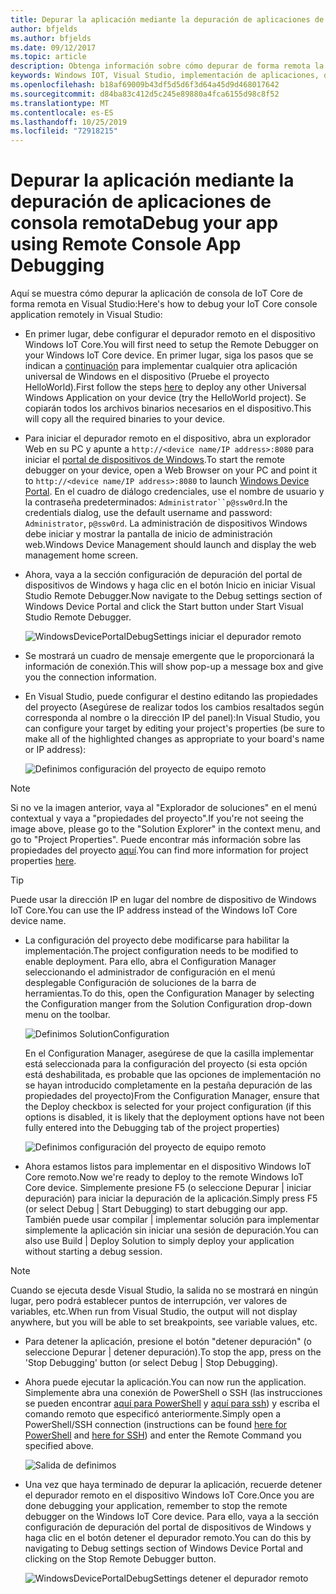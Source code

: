 ```yaml
---
title: Depurar la aplicación mediante la depuración de aplicaciones de consola remota
author: bfjelds
ms.author: bfjelds
ms.date: 09/12/2017
ms.topic: article
description: Obtenga información sobre cómo depurar de forma remota la aplicación de consola de IoT Core en Visual Studio.
keywords: Windows IOT, Visual Studio, implementación de aplicaciones, depuración remota
ms.openlocfilehash: b18af69009b43df5d5d6f3d64a45d9d468017642
ms.sourcegitcommit: d84ba83c412d5c245e89880a4fca6155d98c8f52
ms.translationtype: MT
ms.contentlocale: es-ES
ms.lasthandoff: 10/25/2019
ms.locfileid: "72918215"
---
```

# <a name="debug-your-app-using-remote-console-app-debugging"></a><span data-ttu-id="20c00-104">Depurar la aplicación mediante la depuración de aplicaciones de consola remota</span><span class="sxs-lookup"><span data-stu-id="20c00-104">Debug your app using Remote Console App Debugging</span></span>

<span data-ttu-id="20c00-105">Aquí se muestra cómo depurar la aplicación de consola de IoT Core de forma remota en Visual Studio:</span><span class="sxs-lookup"><span data-stu-id="20c00-105">Here's how to debug your IoT Core console application remotely in Visual Studio:</span></span>

* <span data-ttu-id="20c00-106">En primer lugar, debe configurar el depurador remoto en el dispositivo Windows IoT Core.</span><span class="sxs-lookup"><span data-stu-id="20c00-106">You will first need to setup the Remote Debugger on your Windows IoT Core device.</span></span> <span data-ttu-id="20c00-107">En primer lugar, siga los pasos que se indican a [continuación](AppDeployment.md) para implementar cualquier otra aplicación universal de Windows en el dispositivo (Pruebe el proyecto HelloWorld).</span><span class="sxs-lookup"><span data-stu-id="20c00-107">First follow the steps [here](AppDeployment.md) to deploy any other Universal Windows Application on your device (try the HelloWorld project).</span></span> <span data-ttu-id="20c00-108">Se copiarán todos los archivos binarios necesarios en el dispositivo.</span><span class="sxs-lookup"><span data-stu-id="20c00-108">This will copy all the required binaries to your device.</span></span> 

* <span data-ttu-id="20c00-109">Para iniciar el depurador remoto en el dispositivo, abra un explorador Web en su PC y apunte a `http://<device name/IP address>:8080` para iniciar el [portal de dispositivos de Windows](../manage-your-device/DevicePortal.md).</span><span class="sxs-lookup"><span data-stu-id="20c00-109">To start the remote debugger on your device, open a Web Browser on your PC and point it to `http://<device name/IP address>:8080` to launch [Windows Device Portal](../manage-your-device/DevicePortal.md).</span></span> <span data-ttu-id="20c00-110">En el cuadro de diálogo credenciales, use el nombre de usuario y la contraseña predeterminados: `Administrator``p@ssw0rd`.</span><span class="sxs-lookup"><span data-stu-id="20c00-110">In the credentials dialog, use the default username and password: `Administrator`, `p@ssw0rd`.</span></span> <span data-ttu-id="20c00-111">La administración de dispositivos Windows debe iniciar y mostrar la pantalla de inicio de administración web.</span><span class="sxs-lookup"><span data-stu-id="20c00-111">Windows Device Management should launch and display the web management home screen.</span></span>

* <span data-ttu-id="20c00-112">Ahora, vaya a la sección configuración de depuración del portal de dispositivos de Windows y haga clic en el botón Inicio en iniciar Visual Studio Remote Debugger.</span><span class="sxs-lookup"><span data-stu-id="20c00-112">Now navigate to the Debug settings section of Windows Device Portal and click the Start button under Start Visual Studio Remote Debugger.</span></span> 

    ![WindowsDevicePortalDebugSettings iniciar el depurador remoto](../media/Console/device_portal_start_debugger.png)

* <span data-ttu-id="20c00-114">Se mostrará un cuadro de mensaje emergente que le proporcionará la información de conexión.</span><span class="sxs-lookup"><span data-stu-id="20c00-114">This will show pop-up a message box and give you the connection information.</span></span> 

*  <span data-ttu-id="20c00-115">En Visual Studio, puede configurar el destino editando las propiedades del proyecto (Asegúrese de realizar todos los cambios resaltados según corresponda al nombre o la dirección IP del panel):</span><span class="sxs-lookup"><span data-stu-id="20c00-115">In Visual Studio, you can configure your target by editing your project's properties (be sure to make all of the highlighted changes as appropriate to your board's name or IP address):</span></span>

    ![Definimos configuración del proyecto de equipo remoto](../media/Console/console_project_settings.png)
    
> [!NOTE]
> <span data-ttu-id="20c00-117">Si no ve la imagen anterior, vaya al "Explorador de soluciones" en el menú contextual y vaya a "propiedades del proyecto".</span><span class="sxs-lookup"><span data-stu-id="20c00-117">If you're not seeing the image above, please go to the "Solution Explorer" in the context menu, and go to "Project Properties".</span></span> <span data-ttu-id="20c00-118">Puede encontrar más información sobre las propiedades del proyecto [aquí](https://docs.microsoft.com/visualstudio/ide/managing-project-and-solution-properties?view=vs-2017).</span><span class="sxs-lookup"><span data-stu-id="20c00-118">You can find more information for project properties [here](https://docs.microsoft.com/visualstudio/ide/managing-project-and-solution-properties?view=vs-2017).</span></span>

> [!TIP]
> <span data-ttu-id="20c00-119">Puede usar la dirección IP en lugar del nombre de dispositivo de Windows IoT Core.</span><span class="sxs-lookup"><span data-stu-id="20c00-119">You can use the IP address instead of the Windows IoT Core device name.</span></span>

* <span data-ttu-id="20c00-120">La configuración del proyecto debe modificarse para habilitar la implementación.</span><span class="sxs-lookup"><span data-stu-id="20c00-120">The project configuration needs to be modified to enable deployment.</span></span>  <span data-ttu-id="20c00-121">Para ello, abra el Configuration Manager seleccionando el administrador de configuración en el menú desplegable Configuración de soluciones de la barra de herramientas.</span><span class="sxs-lookup"><span data-stu-id="20c00-121">To do this, open the Configuration Manager by selecting the Configuration manger from the Solution Configuration drop-down menu on the toolbar.</span></span>

    ![Definimos SolutionConfiguration](../media/Console/configuration_management.png)

    <span data-ttu-id="20c00-123">En el Configuration Manager, asegúrese de que la casilla implementar está seleccionada para la configuración del proyecto (si esta opción está deshabilitada, es probable que las opciones de implementación no se hayan introducido completamente en la pestaña depuración de las propiedades del proyecto)</span><span class="sxs-lookup"><span data-stu-id="20c00-123">From the Configuration Manager, ensure that the Deploy checkbox is selected for your project configuration (if this options is disabled, it is likely that the deployment options have not been fully entered into the Debugging tab of the project properties)</span></span>

    ![Definimos configuración del proyecto de equipo remoto](../media/Console/deploy_checkbox.png)

* <span data-ttu-id="20c00-125">Ahora estamos listos para implementar en el dispositivo Windows IoT Core remoto.</span><span class="sxs-lookup"><span data-stu-id="20c00-125">Now we're ready to deploy to the remote Windows IoT Core device.</span></span> <span data-ttu-id="20c00-126">Simplemente presione F5 (o seleccione Depurar \| iniciar depuración) para iniciar la depuración de la aplicación.</span><span class="sxs-lookup"><span data-stu-id="20c00-126">Simply press F5 (or select Debug \| Start Debugging) to start debugging our app.</span></span> <span data-ttu-id="20c00-127">También puede usar compilar \| implementar solución para implementar simplemente la aplicación sin iniciar una sesión de depuración.</span><span class="sxs-lookup"><span data-stu-id="20c00-127">You can also use Build \| Deploy Solution to simply deploy your application without starting a debug session.</span></span>

> [!NOTE]
> <span data-ttu-id="20c00-128">Cuando se ejecuta desde Visual Studio, la salida no se mostrará en ningún lugar, pero podrá establecer puntos de interrupción, ver valores de variables, etc.</span><span class="sxs-lookup"><span data-stu-id="20c00-128">When run from Visual Studio, the output will not display anywhere, but you will be able to set breakpoints, see variable values, etc.</span></span>

* <span data-ttu-id="20c00-129">Para detener la aplicación, presione el botón "detener depuración" (o seleccione Depurar \| detener depuración).</span><span class="sxs-lookup"><span data-stu-id="20c00-129">To stop the app, press on the 'Stop Debugging' button (or select Debug \| Stop Debugging).</span></span>

* <span data-ttu-id="20c00-130">Ahora puede ejecutar la aplicación.</span><span class="sxs-lookup"><span data-stu-id="20c00-130">You can now run the application.</span></span>  <span data-ttu-id="20c00-131">Simplemente abra una conexión de PowerShell o SSH (las instrucciones se pueden encontrar [aquí para PowerShell](../connect-your-device/PowerShell.md) y [aquí para ssh](../connect-your-device/SSH.md)) y escriba el comando remoto que especificó anteriormente.</span><span class="sxs-lookup"><span data-stu-id="20c00-131">Simply open a PowerShell/SSH connection (instructions can be found [here for PowerShell](../connect-your-device/PowerShell.md) and [here for SSH](../connect-your-device/SSH.md)) and enter the Remote Command you specified above.</span></span>

    ![Salida de definimos](../media/Console/console_output.png)

* <span data-ttu-id="20c00-133">Una vez que haya terminado de depurar la aplicación, recuerde detener el depurador remoto en el dispositivo Windows IoT Core.</span><span class="sxs-lookup"><span data-stu-id="20c00-133">Once you are done debugging your application, remember to stop the remote debugger on the Windows IoT Core device.</span></span> <span data-ttu-id="20c00-134">Para ello, vaya a la sección configuración de depuración del portal de dispositivos de Windows y haga clic en el botón detener el depurador remoto.</span><span class="sxs-lookup"><span data-stu-id="20c00-134">You can do this by navigating to Debug settings section of Windows Device Portal and clicking on the Stop Remote Debugger button.</span></span>

    ![WindowsDevicePortalDebugSettings detener el depurador remoto](../media/Console/device_portal_stop_debugger.PNG)

